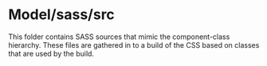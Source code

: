 # Model/sass/src

This folder contains SASS sources that mimic the component-class hierarchy. These files
are gathered in to a build of the CSS based on classes that are used by the build.
